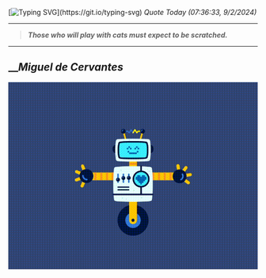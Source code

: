[![Typing SVG](https://readme-typing-svg.herokuapp.com?font=Press+Start+2P&color=C2F784&size=35&width=900&height=100&lines=Hello+World%2C+I'm+Hung+!)](https://git.io/typing-svg) 
_Quote Today (07:36:33, 9/2/2024)_
___
>**_Those who will play with cats must expect to be scratched._**
___

## __**_Miguel de Cervantes_**

![RobotDance](src/assets/images/robot-dancing-dribble.gif?style=center)
